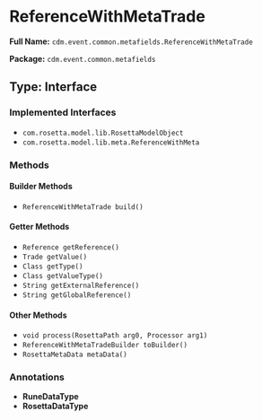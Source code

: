 # ReferenceWithMetaTrade

**Full Name:** `cdm.event.common.metafields.ReferenceWithMetaTrade`

**Package:** `cdm.event.common.metafields`

## Type: Interface

### Implemented Interfaces

- `com.rosetta.model.lib.RosettaModelObject`
- `com.rosetta.model.lib.meta.ReferenceWithMeta`

### Methods

#### Builder Methods

- `ReferenceWithMetaTrade build()`

#### Getter Methods

- `Reference getReference()`
- `Trade getValue()`
- `Class getType()`
- `Class getValueType()`
- `String getExternalReference()`
- `String getGlobalReference()`

#### Other Methods

- `void process(RosettaPath arg0, Processor arg1)`
- `ReferenceWithMetaTradeBuilder toBuilder()`
- `RosettaMetaData metaData()`

### Annotations

- **RuneDataType**
- **RosettaDataType**

